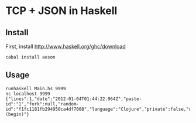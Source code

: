 # TCP + JSON in Haskell

## Install

First, install <http://www.haskell.org/ghc/download>

    cabal install aeson

## Usage

    runhaskell Main.hs 9999
    nc localhost 9999
    {"lines":1,"date":"2012-01-04T01:44:22.964Z","paste-id":"1","fork":null,"random-id":"f1fc1181fb294950ca4df7008","language":"Clojure","private":false,"url":"https://www.refheap.com/paste/1","user":"raynes","contents":"(begin)"}
